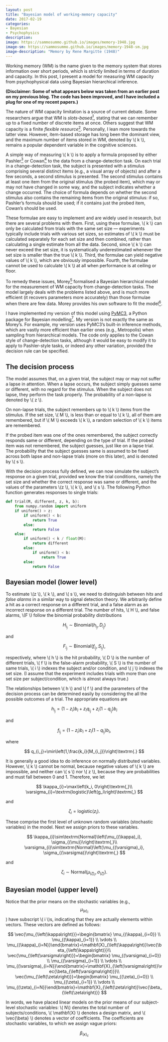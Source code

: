 ```yaml
---
layout: post
title: "Bayesian model of working-memory capacity"
date: 2017-02-19
categories:
- Bayesian
- Psychophysics
description:
image: https://sammosummo.github.io/images/memory-1948.jpg
image-sm: https://sammosummo.github.io/images/memory-1948-sm.jpg
image-description: "Memory by Rene Margitte (1948)"
---
```


Working memory (WM) is the name given to the memory system that stores information over short periods, which is strictly limited in terms of duration and capacity. In this post, I present a model for measuring WM capacity from psychophysical data using Bayesian hierarchical inference.

**(Disclaimer: Some of what appears below was taken from an earlier post on my previous blog. The code has been improved, and I have included a plug for one of my recent papers.)**

The nature of WM capacity limitation is a source of current debate. Some researchers argue that WM is *slots-based*[<sup>1</sup>], stating that we can remember up to a fixed number of discrete items at once. Others suggest that WM capacity is a finite *flexible resource*[<sup>2</sup>]. Personally, I lean more towards the latter view. However, item-based storage has long been the dominant view, and the maximum number of items stored in WM, denoted by \\( k \\), remains a popular dependent variable in the cognitive sciences.

[<sup>1</sup>]: https://doi.org/10.1016/j.tics.2013.06.006 "Luck, S.J., & Vogel, E.K. (2013). Visual working memory capacity: From psychophysics and neurobiology to individual differences. Trends in Cognitive Sciences, 17(8), 391–400."

[<sup>2</sup>]: https://doi.org/10.1038/nn.3655 "Ma, W. J., Hussain, M. & Bays, P. M. (2014). Changing concepts of working memory. Nature Neuroscience, 17, 347–356."

A simple way of measuring \\( k \\) is to apply a formula proposed by either Pashler[<sup>3</sup>] or Cowan[<sup>4</sup>] to the data from a change-detection task. On each trial in a change-detection task, the subject is presented with a stimulus comprising several distinct items (e.g., a visual array of objects) and after a few seconds, a second stimulus is presented. The second stimulus contains at least one item from the original stimulus (the probed item), which may or may not have changed in some way, and the subject indicates whether a change occurred. The choice of formula depends on whether the second stimulus also contains the remaining items from the original stimulus: if so, Pashler’s formula should be used; if it contains just the probed item, Cowan’s should be used.

[<sup>3</sup>]: https://www.ncbi.nlm.nih.gov/pubmed/3226885 "Pashler, H. (1988). Familiarity and visual change detection. Perception & Psychophysics, 44(4), 369–378."

[<sup>4</sup>]: https://www.ncbi.nlm.nih.gov/pubmed/11515286 "Cowan, N. (2001). The magic number 4 in short-term memory: A reconsideration of mental storage capacity. Behavioral and Brain Sciences, 24(1), 87–114."

These formulae are easy to implement and are widely used in research, but there are several problems with them. First, using these formulae, \\( k \\) can only be calculated from trials with the same set size — experiments typically include trials with various set sizes, so estimates of \\( k \\) must be calculated separately for each set size and then combined, rather than calculating a single estimate from all the data. Second, since \\( k \\) can never exceed the set size, it is systematically underestimated whenever the set size is smaller than the true \\( k \\). Third, the formulae can yield negative values of \\( k \\), which are obviously impossible. Fourth, the formulae cannot be used to calculate \\( k \\) at all when performance is at ceiling or floor.

To remedy these issues, Morey[<sup>5</sup>] formalised a Bayesian hierarchical model for the measurement of WM capacity from change-detection tasks. The model largely deals with the problems listed above, and is much more efficient (it recovers parameters more accurately) than those formulae when there are few data. Morey provides his own software to fit the model[<sup>6</sup>].

[<sup>5</sup>]: https://doi.org/10.1016/j.jmp.2010.08.008 "Morey, R. D. (2011). A hierarchical Bayesian model for the measurement of working memory capacity. Journal of Mathematical Psychology, 55, 8–24"

[<sup>6</sup>]: https://dx.doi.org/10.3758%2Fs13428-011-0114-8 "Morey, R. D. & Morey, C. C. (2011). WoMMBAT: A user interface for hierarchical Bayesian estimation of working memory capacity. Behavior Research Methods, 43(4), 1044–1065."

I have implemented my version of this model using [PyMC3](http://docs.pymc.io/), a Python package for Bayesian modelling[<sup>7</sup>]. My version is not exactly the same as Morey’s. For example, my version uses PyMC3’s built-in inference methods, which are vastly more efficient than earlier ones (e.g., Metropolis) when sampling from hierarchical models. The code only applies to the Cowan style of change-detection tasks, although it would be easy to modify it to apply to Pashler-style tasks, or indeed any other variation, provided the decision rule can be specified.

[<sup>7</sup>]: https://doi.org/10.7717/peerj-cs.55 "Salvatier, J., Wiecki, T. V., & Fonnesbeck, C. (2016). Probabilistic programming in Python using PyMC3. PeerJ Computer Science, 2:e55."


The decision process
--------------------

The model assumes that, on a given trial, the subject may or may not suffer a lapse in attention. When a lapse occurs, the subject simply guesses same or different, with no regard for the stimulus. When the subject does not lapse, they perform the task properly. The probability of a non-lapse is denoted by \\( z \\).

On non-lapse trials, the subject remembers up to \\( k \\) items from the stimulus. If the set size, \\( M \\), is less than or equal to \\( k \\), all of them are remembered, but if \\( M \\) exceeds \\( k \\), a random selection of \\( k \\) items are remembered.

If the probed item was one of the ones remembered, the subject correctly responds same or different, depending on the type of trial. If the probed item was not remembered, the subject guesses, just like on a lapse trial. The probability that the subject guesses same is assumed to be fixed across both lapse and non-lapse trials (more on this later), and is denoted by \\( s \\).

With the decision process fully defined, we can now simulate the subject’s response on a given trial, provided we know the trial conditions, namely the set size and whether the correct response was same or different, and the values of the parameters \\(z \\), \\( k \\), and \\( s \\). The following Python function generates responses to single trials:

~~~ python
def trial(M, different, z, k, b):
    from numpy.random import uniform
    if uniform() > z:
        if uniform() < b:
            return True
        else:
            return False
    else:
        if uniform() < k / float(M):
            return different
        else:
            if uniform() < b:
                return True
        else:
            return False
~~~


Bayesian model (lower level)
----------------------------

To estimate \\(z \\), \\( k \\), and \\( s \\), we need to distinguish between *hits* and *false alarms* in a similar way to signal detection theory. We arbitrarily define a hit as a correct response on a different trial, and a false alarm as an incorrect response on a different trial. The number of hits, \\( H \\), and false alarms, \\(F \\) follow the binomial probability distributions

$$
H_{i_j} \sim \textrm{Binomial}\left(h_{i_j},D_{i_j}\right)
$$

and

$$
F_{i_j} \sim \textrm{Binomial}\left(f_{i_j},S_{i_j}\right)\textrm{,}
$$

respectively, where \\( h \\) is the hit probability, \\( D \\) is the number of different trials, \\( f \\) is the false-alarm probability, \\( S \\) is the number of same trials, \\( i \\) indexes the subject and/or condition, and \\( j \\) indexes the set size. (I assume that the experiment includes trials with more than one set size per subject/condition, which is almost always true.)

The relationships between \\( h \\) and \\( f \\) and the parameters of the decision process can be determined easily by considering the all the possible outcomes of a trial. The appropriate equations are

$$
h_{i_j}=\left(1-z_{i}\right)b_{i}+z_{i}q_{i_j}+z_{i}\left(1-q_{i_j}\right)b_i
$$

and

$$
f_{i_j}=\left(1-z_i\right)b_i+z_i\left(1-q_{i_j}\right)b_i\textrm{,}
$$

where

$$
q_{i_j}=\min\left(1,\frac{k_i}{M_{i_j}}\right)\textrm{.}
$$

It is generally a good idea to do inference on normally distributed variables. However, \\( k \\) cannot be normal, because negative values of \\( k \\) are impossible, and neither can \\( s \\) nor \\( z \\), because they are probabilities and must fall between 0 and 1. Therefore, we let

$$
\kappa_{i}=\max\left(k_i, 0\right)\textrm{,}\\
\varsigma_{i}=\textrm{logistic}\left(g_i\right)\textrm{,}
$$

and

$$
\zeta_{i}=\textrm{logistic}\left(z_i\right)\textrm{.}
$$

These comprise the first level of unknown random variables (stochastic variables) in the model. Next we assign priors to these variables.

$$
\kappa_{i}\sim\textrm{Normal}\left(\mu_{(\kappa)_i}, \sigma_{(\mu)}\right)\textrm{,}\\
\varsigma_{i}\sim\textrm{Normal}\left(\mu_{(\varsigma)_i}, \sigma_{(\varsigma)}\right)\textrm{,}
$$

and

$$
\zeta_{i}\sim\textrm{Normal}\left(\mu_{(\zeta)_i}, \sigma_{(\zeta)}\right)\textrm{.}
$$

Bayesian model (upper level)
----------------------------

Notice that the prior means on the stochastic variables (e.g., $$\mu_{(\kappa)_i}$$) have subscript \\( i \\)s, indicating that they are actually elements within vectors. These vectors are defined as follows:

$$
\vec{\mu_{\left(\kappa\right)}}=\begin{bmatrix} \mu_{(\kappa)_{i=0}} \\ \mu_{(\kappa)_{i=1}} \\ \vdots \\ \mu_{(\kappa)_{i=N}}\end{bmatrix}=\mathbf{X}_{\left(\kappa\right)}\vec{\beta_{\left(\kappa\right)}}\\
\vec{\mu_{\left(\varsigma\right)}}=\begin{bmatrix} \mu_{(\varsigma)_{i=0}} \\ \mu_{(\varsigma)_{i=1}} \\ \vdots \\ \mu_{(\varsigma)_{i=N}}\end{bmatrix}=\mathbf{X}_{\left(\varsigma\right)}\vec{\beta_{\left(\varsigma\right)}}\\
\vec{\mu_{\left(\zeta\right)}}=\begin{bmatrix} \mu_{(\zeta)_{i=0}} \\ \mu_{(\zeta)_{i=1}} \\ \vdots \\ \mu_{(\zeta)_{i=N}}\end{bmatrix}=\mathbf{X}_{\left(\zeta\right)}\vec{\beta_{\left(\zeta\right)}}
$$

In words, we have placed linear models on the prior means of our subject-level stochastic variables: \\( N\\) denotes the total number of subjects/conditions, \\( \mathbf{X} \\) denotes a design matrix, and \\( \vec{\beta} \\) denotes a vector of coefficients. The coefficients are stochastic variables, to which we assign vague priors:

$$
\beta_{(\kappa)_c}
$$
